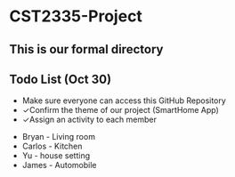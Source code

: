 # CST2335-Project
## This is our formal directory
## Todo List (Oct 30)
  <ul>
    <li>Make sure everyone can access this GitHub Repository</li>
    <li>&#10003;Confirm the theme of our project (SmartHome App)</li>
    <li>&#10003;Assign an activity to each member</li>
  </ul>


<ul>
  <li>Bryan - Living room</li>
   <li>Carlos - Kitchen</li>
  <li>Yu - house setting</li>
  <li>James -  Automobile</li>

</ul>
